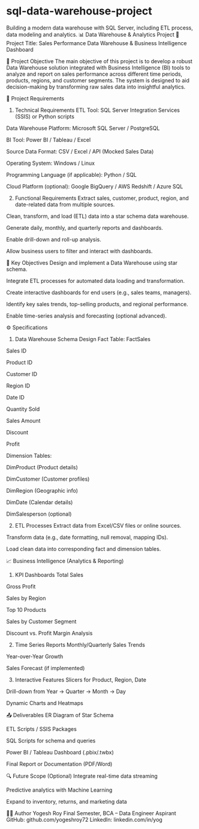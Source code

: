 # sql-data-warehouse-project
Building a modern data warehouse with SQL Server, including ETL process, data modeling and analytics.
📊 Data Warehouse & Analytics Project
🧾 Project Title:
Sales Performance Data Warehouse & Business Intelligence Dashboard

📌 Project Objective
The main objective of this project is to develop a robust Data Warehouse solution integrated with Business Intelligence (BI) tools to analyze and report on sales performance across different time periods, products, regions, and customer segments. The system is designed to aid decision-making by transforming raw sales data into insightful analytics.

🧩 Project Requirements
1. Technical Requirements
ETL Tool: SQL Server Integration Services (SSIS) or Python scripts

Data Warehouse Platform: Microsoft SQL Server / PostgreSQL

BI Tool: Power BI / Tableau / Excel

Source Data Format: CSV / Excel / API (Mocked Sales Data)

Operating System: Windows / Linux

Programming Language (if applicable): Python / SQL

Cloud Platform (optional): Google BigQuery / AWS Redshift / Azure SQL

2. Functional Requirements
Extract sales, customer, product, region, and date-related data from multiple sources.

Clean, transform, and load (ETL) data into a star schema data warehouse.

Generate daily, monthly, and quarterly reports and dashboards.

Enable drill-down and roll-up analysis.

Allow business users to filter and interact with dashboards.

🎯 Key Objectives
Design and implement a Data Warehouse using star schema.

Integrate ETL processes for automated data loading and transformation.

Create interactive dashboards for end users (e.g., sales teams, managers).

Identify key sales trends, top-selling products, and regional performance.

Enable time-series analysis and forecasting (optional advanced).

⚙️ Specifications
1. Data Warehouse Schema Design
Fact Table: FactSales

Sales ID

Product ID

Customer ID

Region ID

Date ID

Quantity Sold

Sales Amount

Discount

Profit

Dimension Tables:

DimProduct (Product details)

DimCustomer (Customer profiles)

DimRegion (Geographic info)

DimDate (Calendar details)

DimSalesperson (optional)

2. ETL Processes
Extract data from Excel/CSV files or online sources.

Transform data (e.g., date formatting, null removal, mapping IDs).

Load clean data into corresponding fact and dimension tables.

📈 Business Intelligence (Analytics & Reporting)
1. KPI Dashboards
Total Sales

Gross Profit

Sales by Region

Top 10 Products

Sales by Customer Segment

Discount vs. Profit Margin Analysis

2. Time Series Reports
Monthly/Quarterly Sales Trends

Year-over-Year Growth

Sales Forecast (if implemented)

3. Interactive Features
Slicers for Product, Region, Date

Drill-down from Year → Quarter → Month → Day

Dynamic Charts and Heatmaps

📤 Deliverables
ER Diagram of Star Schema

ETL Scripts / SSIS Packages

SQL Scripts for schema and queries

Power BI / Tableau Dashboard (.pbix/.twbx)

Final Report or Documentation (PDF/Word)

🔍 Future Scope (Optional)
Integrate real-time data streaming

Predictive analytics with Machine Learning

Expand to inventory, returns, and marketing data

🧑‍💻 Author
Yogesh Roy
Final Semester, BCA – Data Engineer Aspirant
GitHub: github.com/yogeshroy72
LinkedIn: linkedin.com/in/yog
